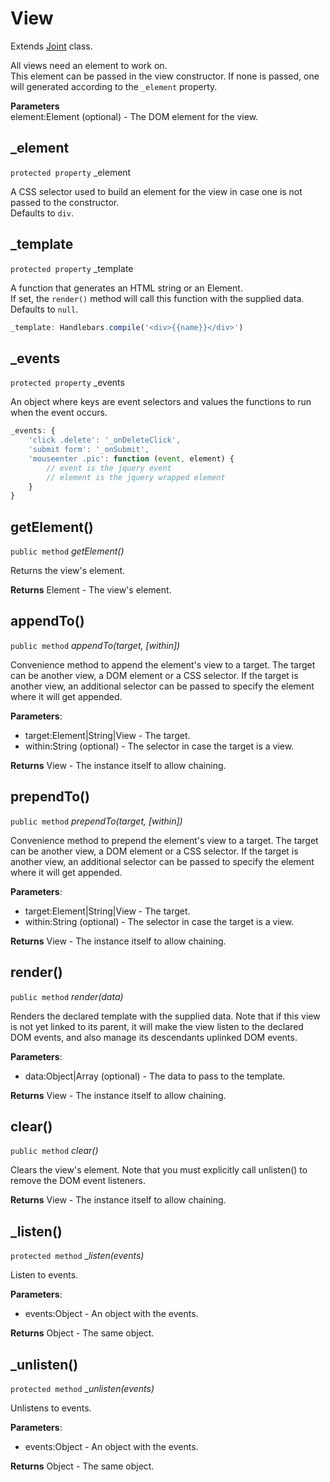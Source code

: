 # View

Extends [Joint]() class.

All views need an element to work on.   
This element can be passed in the view constructor. If none is passed, one will generated according to the `_element` property.

**Parameters**   
element:Element (optional) - The DOM element for the view.


## _element

`protected property` _element

A CSS selector used to build an element for the view in case one is not passed to the constructor.   
Defaults to `div`.


## _template

`protected property` _template

A function that generates an HTML string or an Element.   
If set, the `render()` method will call this function with the supplied data.   
Defaults to `null`.


```js
_template: Handlebars.compile('<div>{{name}}</div>')
```


## _events

`protected property` _events

An object where keys are event selectors and values the functions to run when the event occurs.

```js
_events: {
    'click .delete': '_onDeleteClick',
    'submit form': '_onSubmit',
    'mouseenter .pic': function (event, element) {
        // event is the jquery event
        // element is the jquery wrapped element
    }
}
```


## getElement()

`public method` _getElement()_

Returns the view's element.

**Returns**
Element - The view's element.


## appendTo()

`public method` _appendTo(target, [within])_

Convenience method to append the element's view to a target.
The target can be another view, a DOM element or a CSS selector.
If the target is another view, an additional selector can be passed to specify the element where it will get appended.

**Parameters**:

- target:Element|String|View - The target.
- within:String (optional) - The selector in case the target is a view.

**Returns**
View - The instance itself to allow chaining.


## prependTo()

`public method` _prependTo(target, [within])_

Convenience method to prepend the element's view to a target.
The target can be another view, a DOM element or a CSS selector.
If the target is another view, an additional selector can be passed to specify the element where it will get appended.

**Parameters**:

 - target:Element|String|View - The target.
- within:String (optional) - The selector in case the target is a view.

**Returns**
View - The instance itself to allow chaining.


## render()

`public method` _render(data)_

Renders the declared template with the supplied data.
Note that if this view is not yet linked to its parent, it will make the view listen to the declared DOM events, and also manage its descendants uplinked DOM events.

**Parameters**:

- data:Object|Array (optional) - The data to pass to the template.

**Returns**
View - The instance itself to allow chaining.


## clear()

`public method` _clear()_

Clears the view's element.
Note that you must explicitly call unlisten() to remove the DOM event listeners.

**Returns**
View - The instance itself to allow chaining.


## _listen()

`protected method` __listen(events)_

Listen to events.

**Parameters**:

- events:Object - An object with the events.

**Returns**
Object - The same object.


## _unlisten()

`protected method` __unlisten(events)_

Unlistens to events.

**Parameters**:

- events:Object - An object with the events.

**Returns**
Object - The same object.
